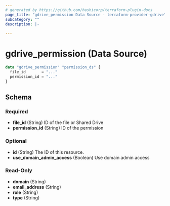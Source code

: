 ```yaml
---
# generated by https://github.com/hashicorp/terraform-plugin-docs
page_title: "gdrive_permission Data Source - terraform-provider-gdrive"
subcategory: ""
description: |-
  
---
```


# gdrive_permission (Data Source)

```terraform
data "gdrive_permission" "permission_ds" {
  file_id       = "..."
  permission_id = "..."
}
```

<!-- schema generated by tfplugindocs -->
## Schema

### Required

- **file_id** (String) ID of the file or Shared Drive
- **permission_id** (String) ID of the permission

### Optional

- **id** (String) The ID of this resource.
- **use_domain_admin_access** (Boolean) Use domain admin access

### Read-Only

- **domain** (String)
- **email_address** (String)
- **role** (String)
- **type** (String)



